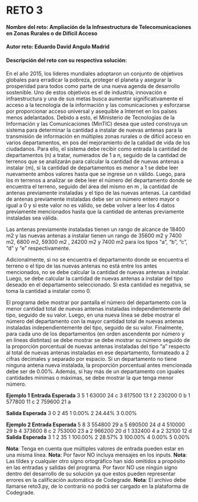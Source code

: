 # RETO 3

#### Nombre del reto: Ampliación de la Infraestructura de Telecomunicaciones en Zonas Rurales o de Difícil Acceso
#### Autor reto: Eduardo David Angulo Madrid
#### Descripción del reto con su respectiva solución:

En el año 2015, los líderes mundiales adoptaron un conjunto de objetivos globales para
erradicar la pobreza, proteger el planeta y asegurar la prosperidad para todos como
parte de una nueva agenda de desarrollo sostenible. Uno de estos objetivos es el de
industria,  innovación  e  infraestructura  y  una  de  sus  metas  busca  aumentar
significativamente el acceso a la tecnología de la información y las comunicaciones y
esforzarse  por  proporcionar  acceso  universal  y  asequible  a  Internet  en  los  países
menos adelantados.
Debido a esto, el Ministerio de Tecnologías de la Información y las Comunicaciones
(MinTIC) desea que usted construya un sistema para determinar la cantidad a instalar
de nuevas antenas para la transmisión de información en múltiples zonas rurales o de
difícil acceso en varios departamentos, en pos del mejoramiento de la calidad de vida
de los ciudadanos.
Para ello, el sistema debe recibir como entrada la cantidad de departamentos (n) a
tratar, numerados de 1 a n, seguido de la cantidad de terrenos que se analizarán para
calcular la cantidad de nuevas antenas a instalar (m), si la cantidad de departamentos
es menor a 1 se debe leer nuevamente ambos valores hasta que se ingrese un n válido.
Luego, para los m terrenos a analizar se debe leer el número del departamento donde
se encuentra el terreno, seguido del área del mismo en m
, la cantidad de antenas
previamente  instaladas  y  el  tipo  de  las  nuevas  antenas.  La  cantidad  de  antenas
previamente instaladas debe ser un número entero mayor o igual a 0 y si este valor no
es válido, se debe volver a leer los 4 datos previamente mencionados hasta que la
cantidad de antenas previamente instaladas sea válida. 

Las antenas previamente instaladas tienen un rango de alcance  de 18400 m2 y las nuevas antenas a instalar tienen un rango de 35600 m2  y 7400 m2, 6800 m2, 59300 m2
, 24200 m2 y 7400 m2 para los tipos “a”, “b”, “c”, “d” y “e” respectivamente.

Adicionalmente, si no se encuentra el departamento donde se encuentra el terreno o el
tipo de las nuevas antenas no está entre los antes mencionados, no se debe calcular la
cantidad de nuevas antenas a instalar. Luego, se debe calcular la cantidad de nuevas
antenas a instalar del tipo deseado en el departamento seleccionado. Si esta cantidad
es negativa, se toma la cantidad a instalar como 0.

El  programa  debe  mostrar  por  pantalla  el  número  del  departamento  con  la  menor
cantidad total de nuevas antenas instaladas independientemente del tipo, seguido de su
valor. Luego, en una nueva línea se debe mostrar el número del departamento con la
mayor  cantidad  total  de  nuevas  antenas  instaladas  independientemente  del  tipo,
seguido  de  su  valor.  Finalmente,  para  cada  uno  de  los  departamentos  (en  orden
ascendente  por  número y en líneas distintas)  se debe  mostrar  se debe  mostrar  su
número seguido de la proporción porcentual de nuevas antenas instaladas del tipo “a”
respecto al total de nuevas antenas instaladas en ese departamento, formateado a 2
cifras decimales y separado por espacio. Si un departamento no tiene ninguna antena
nueva instalada, la proporción porcentual antes mencionada debe ser de 0.00%.
Además, si hay más de un departamento con iguales cantidades mínimas o máximas,
se debe mostrar la que tenga menor número.

**Ejemplo 1**
**Entrada Esperada**
3 5
1 63000 24 c
3 617500 13 f
2 230200 0 b
1 577800 11 c
2 759600 21 a

**Salida Esperada**
3 0
2 45
1 0.00%
2 24.44%
3 0.00%

**Ejemplo 2
Entrada Esperada**
5 8
3 554800 29 a
5 690500 24 d
4 510000 29 b
4 373600 8 c
2 753000 23 a
2 966200 20 d
1 332400 4 a
2 32100 12 d
**Salida Esperada**
3 1
2 35
1 100.00%
2 28.57%
3 100.00%
4 0.00%
5 0.00%

**Nota**: Tenga en cuenta que múltiples valores de entrada pueden estar en una misma
línea.
**Nota**: Por favor NO incluya mensajes en los inputs.
**Nota**: Las tildes y cualquier otro signo ortográfico han sido omitidos a propósito en las
entradas  y  salidas  del  programa. Por  favor  NO  use  ningún  signo  dentro  del
desarrollo de su solución ya que estos pueden representar errores en la calificación
automática de Codegrade.
**Nota**: El archivo debe llamarse  reto3.py, de lo contrario no podrá ser cargado en la
plataforma de Codegrade.